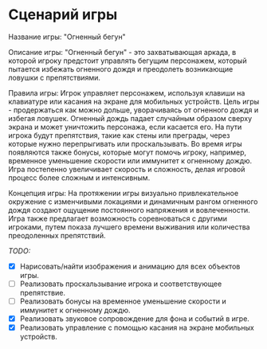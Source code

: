 # Сценарий игры

Название игры: "Огненный бегун"

Описание игры:
"Огненный бегун" - это захватывающая аркада, в которой игроку предстоит управлять бегущим персонажем, который пытается избежать огненного дождя и преодолеть возникающие ловушки с препятствиями.

Правила игры:
Игрок управляет персонажем, используя клавиши на клавиатуре или касания на экране для мобильных устройств.
Цель игры - продержаться как можно дольше, уворачиваясь от огненного дождя и избегая ловушек.
Огненный дождь падает случайным образом сверху экрана и может уничтожить персонажа, если касается его.
На пути игрока будут препятствия, такие как стены или преграды, через которые нужно перепрыгивать или проскальзывать.
Во время игры появляются также бонусы, которые могут помочь игроку, например, временное уменьшение скорости или иммунитет к огненному дождю.
Игра постепенно увеличивает скорость и сложность, делая игровой процесс более сложным и интенсивным.

Концепция игры:
На протяжении игры визуально привлекательное окружение с изменчивыми локациями и динамичным рангом огненного дождя создают ощущение постоянного напряжения и вовлеченности.
Игра также предлагает возможность соревноваться с другими игроками, путем показа лучшего времени выживания или количества преодоленных препятствий.

_TODO:_

- [x] Нарисовать/найти изображения и анимацию для всех объектов игры.
- [ ] Реализовать проскальзывание игрока и соответствующее препятствие.
- [ ] Реализовать бонусы на временное уменьшение скорости и иммунитет к огненному дождю.
- [x] Реализовать звуковое сопровождение для фона и событий в игре.
- [x] Реализовать управление с помощью касания на экране мобильных устройств. 
